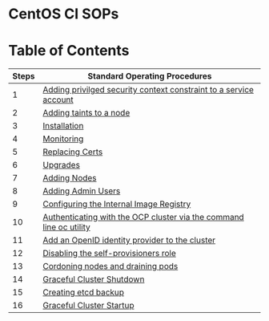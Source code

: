 <h1>CentOS CI SOPs</h1>

# Table of Contents

|Steps|Standard Operating Procedures|
|---|---|
|1|[Adding privilged security context constraint to a service account](adding_privileged_scc_to_sa.md)|
|2|[Adding taints to a node](adding_taints_to_nodes.md)|
|3|[Installation](installation/README.md)|
|4|[Monitoring](monitoring.md)|
|5|[Replacing Certs](replacing_certs.md)|
|6|[Upgrades](upgrades/README.md)|
|7|[Adding Nodes](adding_nodes.md)|
|8|[Adding Admin Users](adding_admin_users.md)|
|9|[Configuring the Internal Image Registry](configuring_image_registry.md)|
|10|[Authenticating with the OCP cluster via the command line oc utility](authenticating_via_cli.md)|
|11|[Add an OpenID identity provider to the cluster](adding_oidc_authentication.md)|
|12|[Disabling the self-provisioners role](disabling_self_provisioner_role.md)|
|13|[Cordoning nodes and draining pods](cordoning_nodes_and_draining_pods.md)|
|14|[Graceful Cluster Shutdown](graceful_shutdown_ocp_cluster.md)|
|15|[Creating etcd backup](create_etcd_backup.md)|
|16|[Graceful Cluster Startup](graceful_startup_ocp_cluster.md)|
